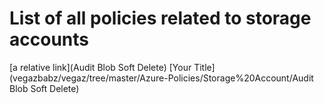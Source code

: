 # List of all policies related to storage accounts

[a relative link](Audit Blob Soft Delete)
[Your Title](vegazbabz/vegaz/tree/master/Azure-Policies/Storage%20Account/Audit Blob Soft Delete)
